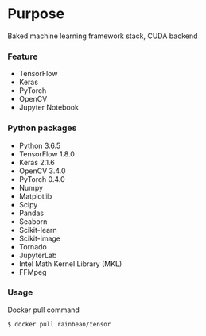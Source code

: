 # Purpose

Baked machine learning framework stack, CUDA backend

### Feature

- TensorFlow
- Keras
- PyTorch
- OpenCV
- Jupyter Notebook

### Python packages

- Python 3.6.5
- TensorFlow 1.8.0
- Keras 2.1.6
- OpenCV 3.4.0
- PyTorch 0.4.0
- Numpy
- Matplotlib
- Scipy
- Pandas
- Seaborn
- Scikit-learn
- Scikit-image
- Tornado
- JupyterLab
- Intel Math Kernel Library (MKL)
- FFMpeg

### Usage

Docker pull command
```
$ docker pull rainbean/tensor
```

